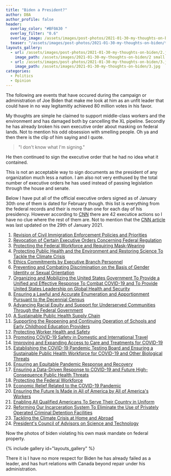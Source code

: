 ```yaml
---
title: "Biden a President?"
author: DBA
author_profile: false
header:
  overlay_color: "#BF0A30 "
  overlay_filter: "0.6"
  overlay_image: /assets/images/post-photos/2021-01-30-my-thoughts-on-biden/header.jpg
  teaser: "/assets/images/post-photos/2021-01-30-my-thoughts-on-biden/teaser.jpg"
layouts_gallery:
  - url: /assets/images/post-photos/2021-01-30-my-thoughts-on-biden/2.jpg
    image_path: /assets/images/2021-01-30-my-thoughts-on-biden/2 small.jpg
  - url: /assets/images/post-photos/2021-01-30-my-thoughts-on-biden/3.jpg
    image_path: /assets/images/2021-01-30-my-thoughts-on-biden/3.jpg
categories:
  - Politics
  - Opinion
---
```


The following are events that have occured during the campaign or administration of Joe Biden that make me look at him as an unfit leader that could have in no way legitamitly achieved 80 million votes in his favor.

My thoughts are simple he claimed to support middle-class workers and the environment and has damaged both by cancelling the XL pipeline. Secondly he has already broken his own executive order about masking on federal lands. Not to mention his odd obsession with smelling people. Oh ya and then there is the clip of him saying and I quote.

> "I don't know what I'm signing."

He then continued to sign the executive order that he had no idea what it contained.

This is not an acceptable way to sign documents as the president of any organization much less a nation. I am also not very enthused by the total number of executive orders he has used instead of passing legislation through the house and senate.

Below I have put all of the official executive orders signed as of January 30th one of them is dated for February though. this list is everything from the federal records and their is more than one for each day of his presidency. However according to [CNN](https://www.cnn.com/2021/01/29/politics/biden-executive-orders-climate-health-care-coronavirus-immigration/index.html) there are 42 executice actions so I have no clue where the rest of them are. Not to mention that the [CNN article](https://www.cnn.com/2021/01/29/politics/biden-executive-orders-climate-health-care-coronavirus-immigration/index.html) was last updated on the 29th of January 2021.

1. [Revision of Civil Immigration Enforcement Policies and Priorities](https://www.govinfo.gov/content/pkg/FR-2021-01-25/pdf/2021-01768.pdf)
2. [Revocation of Certain Executive Orders Concerning Federal Regulation](https://www.govinfo.gov/content/pkg/FR-2021-01-25/pdf/2021-01767.pdf)
3. [Protecting the Federal Workforce and Requiring Mask-Wearing](https://www.govinfo.gov/content/pkg/FR-2021-01-25/pdf/2021-01766.pdf)
4. [Protecting Public Health and the Environment and Restoring Science To Tackle the Climate Crisis](https://www.govinfo.gov/content/pkg/FR-2021-01-25/pdf/2021-01765.pdf)
5. [Ethics Commitments by Executive Branch Personnel](https://www.govinfo.gov/content/pkg/FR-2021-01-25/pdf/2021-01762.pdf)
6. [Preventing and Combating Discrimination on the Basis of Gender Identity or Sexual Orientation](https://www.govinfo.gov/content/pkg/FR-2021-01-25/pdf/2021-01761.pdf)
7. [Organizing and Mobilizing the United States Government To Provide a Unified and Effective Response To Combat COVID-19 and To Provide United States Leadership on Global Health and Security](https://www.govinfo.gov/content/pkg/FR-2021-01-25/pdf/2021-01759.pdf)
8. [Ensuring a Lawful and Accurate Enumeration and Apportionment Pursuant to the Decennial Census](https://www.govinfo.gov/content/pkg/FR-2021-01-25/pdf/2021-01755.pdf)
9. [Advancing Racial Equity and Support for Underserved Communities Through the Federal Government](https://www.govinfo.gov/content/pkg/FR-2021-01-25/pdf/2021-01753.pdf)
10. [A Sustainable Public Health Supply Chain](https://www.govinfo.gov/content/pkg/FR-2021-01-26/pdf/2021-01865.pdf)
11. [Supporting the Reopening and Continuing Operation of Schools and Early Childhood Education Providers](https://www.govinfo.gov/content/pkg/FR-2021-01-26/pdf/2021-01864.pdf)
12. [Protecting Worker Health and Safety](https://www.govinfo.gov/content/pkg/FR-2021-01-26/pdf/2021-01863.pdf)
13. [Promoting COVID-19 Safety in Domestic and International Travel](https://www.govinfo.gov/content/pkg/FR-2021-01-26/pdf/2021-01859.pdf)
14. [Improving and Expanding Access to Care and Treatments for COVID-19](https://www.govinfo.gov/content/pkg/FR-2021-01-26/pdf/2021-01858.pdf)
15. [Establishing the COVID-19 Pandemic Testing Board and Ensuring a Sustainable Public Health Workforce for COVID-19 and Other Biological Threats](https://www.govinfo.gov/content/pkg/FR-2021-01-26/pdf/2021-01854.pdf)
16. [Ensuring an Equitable Pandemic Response and Recovery](https://www.govinfo.gov/content/pkg/FR-2021-01-26/pdf/2021-01852.pdf)
17. [Ensuring a Data-Driven Response to COVID-19 and Future High-Consequence Public Health Threats](https://www.govinfo.gov/content/pkg/FR-2021-01-26/pdf/2021-01849.pdf)
18. [Protecting the Federal Workforce](https://www.govinfo.gov/content/pkg/FR-2021-01-27/pdf/2021-01924.pdf)
19. [Economic Relief Related to the COVID-19 Pandemic](https://www.govinfo.gov/content/pkg/FR-2021-01-27/pdf/2021-01923.pdf)
20. [Ensuring the Future Is Made in All of America by All of America's Workers](https://www.govinfo.gov/content/pkg/FR-2021-01-28/pdf/2021-02038.pdf)
21. [Enabling All Qualified Americans To Serve Their Country in Uniform](https://www.govinfo.gov/content/pkg/FR-2021-01-28/pdf/2021-02034.pdf)
22. [Reforming Our Incarceration System To Eliminate the Use of Privately Operated Criminal Detention Facilities](https://www.govinfo.gov/content/pkg/FR-2021-01-29/pdf/2021-02070.pdf)
23. [Tackling the Climate Crisis at Home and Abroad](https://www.govinfo.gov/content/pkg/FR-2021-02-01/pdf/2021-02177.pdf)
24. [President's Council of Advisors on Science and Technology](https://www.govinfo.gov/content/pkg/FR-2021-02-01/pdf/2021-02176.pdf)

Now the photos of biden violating his own mask mandate on federal property.

{% include gallery id="layouts_gallery" %}

There it is I have no more respect for Biden he has already failed as a leader, and has hurt relations with Canada beyond repair under his administration.